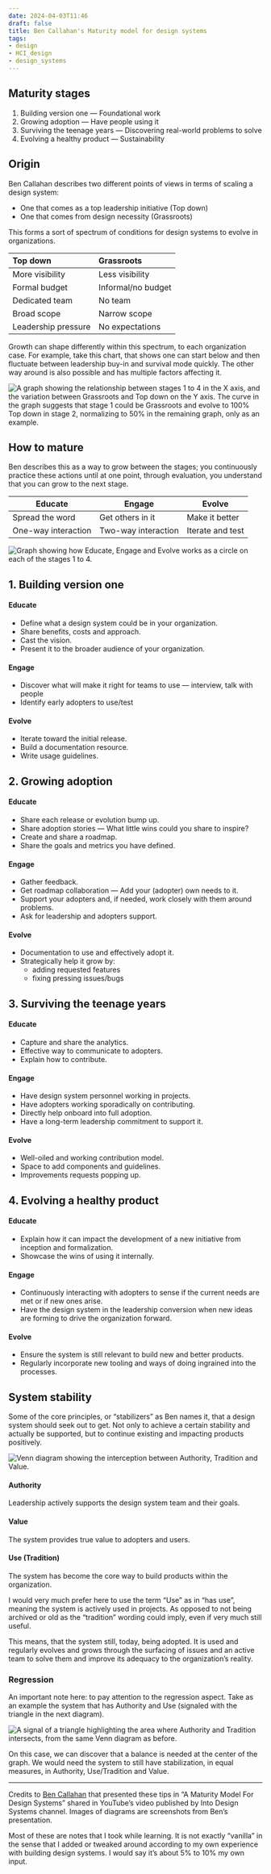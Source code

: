 ```yaml
---
date: 2024-04-03T11:46
draft: false
title: Ben Callahan's Maturity model for design systems
tags:
- design
- HCI_design
- design_systems
---
```


## Maturity stages

1. Building version one — Foundational work
2. Growing adoption — Have people using it
3. Surviving the teenage years — Discovering real-world problems to solve
4. Evolving a healthy product — Sustainability

## Origin

Ben Callahan describes two different points of views in terms of scaling a design system:

- One that comes as a top leadership initiative (Top down)
- One that comes from design necessity (Grassroots)

This forms a sort of spectrum of conditions for design systems to evolve in organizations.

| Top down              | Grassroots            |
| :---                  | :---                  |
| More visibility       | Less visibility       |
| Formal budget         | Informal/no budget    |
| Dedicated team        | No team               |
| Broad scope           | Narrow scope          |
| Leadership pressure   | No expectations       |

Growth can shape differently within this spectrum, to each organization case. For example, take this chart, that shows one can start below and then fluctuate between leadership buy-in and survival mode quickly. The other way around is also possible and has multiple factors affecting it.

![A graph showing the relationship between stages 1 to 4 in the X axis, and the variation between Grassroots and Top down on the Y axis. The curve in the graph suggests that stage 1 could be Grassroots and evolve to 100% Top down in stage 2, normalizing to 50% in the remaining graph, only as an example.](../attachment/vsc-paste/maturity-model-for-design-systems-240403145136.png)

## How to mature

Ben describes this as a way to grow between the stages; you continuously practice these actions until at one point, through evaluation, you understand that you can grow to the next stage.

| Educate   | Engage    | Evolve    |
| --        | --        | --        |
| Spread the word | Get others in it | Make it better |
| One-way interaction | Two-way interaction | Iterate and test |

![Graph showing how Educate, Engage and Evolve works as a circle on each of the stages 1 to 4.](../attachment/vsc-paste/maturity-model-for-design-systems-240403145240.png)

## 1. Building version one

#### Educate

- Define what a design system could be in your organization.
- Share benefits, costs and approach.
- Cast the vision.
- Present it to the broader audience of your organization.

#### Engage

- Discover what will make it right for teams to use — interview, talk with people
- Identify early adopters to use/test

#### Evolve

- Iterate toward the initial release.
- Build a documentation resource.
- Write usage guidelines.

## 2. Growing adoption

#### Educate

- Share each release or evolution bump up.
- Share adoption stories — What little wins could you share to inspire?
- Create and share a roadmap.
- Share the goals and metrics you have defined.

#### Engage

- Gather feedback.
- Get roadmap collaboration — Add your (adopter) own needs to it.
- Support your adopters and, if needed, work closely with them around problems.
- Ask for leadership and adopters support.

#### Evolve

- Documentation to use and effectively adopt it.
- Strategically help it grow by:
  - adding requested features
  - fixing pressing issues/bugs

## 3. Surviving the teenage years

#### Educate

- Capture and share the analytics.
- Effective way to communicate to adopters.
- Explain how to contribute.

#### Engage

- Have design system personnel working in projects.
- Have adopters working sporadically on contributing.
- Directly help onboard into full adoption.
- Have a long-term leadership commitment to support it.

#### Evolve

- Well-oiled and working contribution model.
- Space to add components and guidelines.
- Improvements requests popping up.

## 4. Evolving a healthy product

#### Educate

- Explain how it can impact the development of a new initiative from inception and formalization.
- Showcase the wins of using it internally.

#### Engage

- Continuously interacting with adopters to sense if the current needs are met or if new ones arise.
- Have the design system in the leadership conversion when new ideas are forming to drive the organization forward.

#### Evolve

- Ensure the system is still relevant to build new and better products.
- Regularly incorporate new tooling and ways of doing ingrained into the processes.

## System stability

Some of the core principles, or “stabilizers” as Ben names it, that a design system should seek out to get. Not only to achieve a certain stability and actually be supported, but to continue existing and impacting products positively.

![Venn diagram showing the interception between Authority, Tradition and Value.](../attachment/vsc-paste/maturity-model-for-design-systems-240403150128.png)

#### Authority

Leadership actively supports the design system team and their goals.

#### Value

The system provides true value to adopters and users.

#### Use (Tradition)

The system has become the core way to build products within the organization.

I would very much prefer here to use the term “Use” as in “has use”, meaning the system is actively used in projects. As opposed to not being archived or old as the “tradition” wording could imply, even if very much still useful.

This means, that the system still, today, being adopted. It is used and regularly evolves and grows through the surfacing of issues and an active team to solve them and improve its adequacy to the organization’s reality.

### Regression

An important note here: to pay attention to the regression aspect. Take as an example the system that has Authority and Use (signaled with the triangle in the next diagram).

![A signal of a triangle highlighting the area where Authority and Tradition intersects, from the same Venn diagram as before.](../attachment/vsc-paste/maturity-model-for-design-systems-240403155200.png)

On this case, we can discover that a balance is needed at the center of the graph. We would need the system to still have stabilization, in equal measures, in Authority, Use/Tradition and Value.

---

Credits to [Ben Callahan](https://bencallahan.com/) that presented these tips in “A Maturity Model For Design Systems” shared in YouTube’s video published by Into Design Systems channel. Images of diagrams are screenshots from Ben’s presentation.

Most of these are notes that I took while learning. It is not exactly “vanilla” in the sense that I added or tweaked around according to my own experience with building design systems. I would say it’s about 5% to 10% my own input.